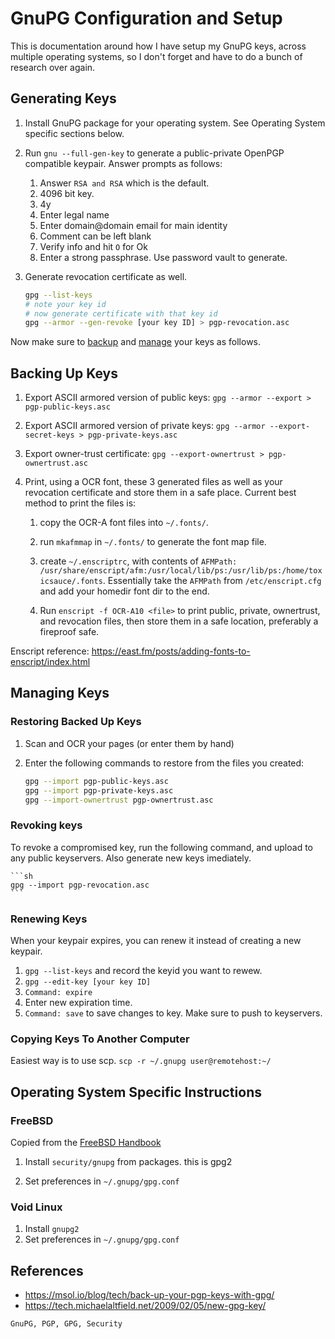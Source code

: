 <h1 id="top">GnuPG Configuration and Setup</h1>

This is documentation around how I have setup my GnuPG keys, across multiple
operating systems, so I don't forget and have to do a bunch of research over
again.


<h2 id="generating-keys">Generating Keys</h2>

1.	Install GnuPG package for your operating system. See Operating System
	specific sections below.

2.	Run `gnu --full-gen-key` to generate a public-private OpenPGP compatible
	keypair. Answer prompts as follows:

	1.	Answer `RSA and RSA` which is the default.
	2.	4096 bit key.
	3.	4y
	4.	Enter legal name
	5.	Enter domain@domain email for main identity
	6.	Comment can be left blank
	7.	Verify info and hit `O` for Ok
	8.	Enter a strong passphrase. Use password vault to generate.

3.	Generate revocation certificate as well.

	```sh
	gpg --list-keys
	# note your key id
	# now generate certificate with that key id
	gpg --armor --gen-revoke [your key ID] > pgp-revocation.asc
	```


Now make sure to [backup](#backing-up-keys) and [manage](#managing-keys) your keys as follows.

<h2 id="backing-up-keys">Backing Up Keys</h2>

1.	Export ASCII armored version of public keys: `gpg --armor --export >
	pgp-public-keys.asc`

2.	Export ASCII armored version of private keys: `gpg --armor
	--export-secret-keys > pgp-private-keys.asc`

3.	Export owner-trust certificate: `gpg --export-ownertrust >
	pgp-ownertrust.asc`

4.	Print, using a OCR font, these 3 generated files as well as your revocation
	certificate and store them in a safe place. Current best method to print
	the files is:

	1.	copy the OCR-A font files into `~/.fonts/`.

	2.	run `mkafmmap` in `~/.fonts/` to generate the font map file.

	3.	create `~/.enscriptrc`, with contents of `AFMPath:
		/usr/share/enscript/afm:/usr/local/lib/ps:/usr/lib/ps:/home/toxicsauce/.fonts`.
		Essentially take the `AFMPath` from `/etc/enscript.cfg` and add your
		homedir font dir to the end.
	
	4.	Run `enscript -f OCR-A10 <file>` to print public, private, ownertrust,
		and revocation files, then store them in a safe location, preferably a
		fireproof safe.

Enscript reference: <https://east.fm/posts/adding-fonts-to-enscript/index.html>


<h2 id="managing-keys">Managing Keys</h2>

<h3 id="restoring-backups">Restoring Backed Up Keys</h3>

1.	Scan and OCR your pages (or enter them by hand)

2.	Enter the following commands to restore from the files you created:

	```sh
	gpg --import pgp-public-keys.asc
	gpg --import pgp-private-keys.asc
	gpg --import-ownertrust pgp-ownertrust.asc
	```

<h3 id="revoking-keys">Revoking keys</h3>

To revoke a compromised key, run the following command, and upload to any
public keyservers. Also generate new keys imediately.

	```sh
	gpg --import pgp-revocation.asc
	```

<h3 id="renewing-keys">Renewing Keys</h3>

When your keypair expires, you can renew it instead of creating a new keypair.

1.	`gpg --list-keys` and record the keyid you want to rewew.
2.	`gpg --edit-key [your key ID]`
3.	`Command: expire`
4.	Enter new expiration time.
5.	`Command: save` to save changes to key. Make sure to push to keyservers.

<h3 id="copying-keys">Copying Keys To Another Computer</h3>

Easiest way is to use scp. `scp -r ~/.gnupg user@remotehost:~/`



<h2 id="os-specific">Operating System Specific Instructions</h2>

<h3 id="freebsd">FreeBSD</h3>

Copied from the [FreeBSD Handbook](https://www.freebsd.org/doc/en/articles/committers-guide/pgpkeys.html)

1.	Install `security/gnupg` from packages. this is gpg2

2.	Set preferences in `~/.gnupg/gpg.conf`

<h3 id="void-linux">Void Linux</h3>

1.	Install `gnupg2`
2.	Set preferences in `~/.gnupg/gpg.conf`


<h2 id="references">References</h2>

-	<https://msol.io/blog/tech/back-up-your-pgp-keys-with-gpg/>
-	<https://tech.michaelaltfield.net/2009/02/05/new-gpg-key/>

```tags
GnuPG, PGP, GPG, Security
```
